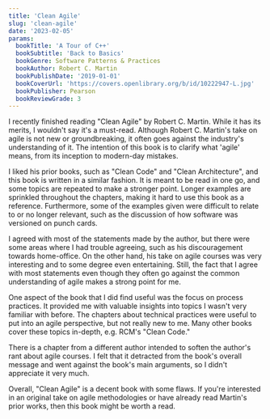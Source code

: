 ```yaml
---
title: 'Clean Agile'
slug: 'clean-agile'
date: '2023-02-05'
params:
  bookTitle: 'A Tour of C++'
  bookSubtitle: 'Back to Basics'
  bookGenre: Software Patterns & Practices
  bookAuthor: Robert C. Martin
  bookPublishDate: '2019-01-01'
  bookCoverUrl: 'https://covers.openlibrary.org/b/id/10222947-L.jpg'
  bookPublisher: Pearson
  bookReviewGrade: 3
---
```


I recently finished reading "Clean Agile" by Robert C. Martin. While it has its merits, I wouldn't say it's a must-read. Although Robert C. Martin's take on agile is not new or groundbreaking, it often goes against the industry's understanding of it. The intention of this book is to clarify what 'agile' means, from its inception to modern-day mistakes.

I liked his prior books, such as "Clean Code" and "Clean Architecture", and this book is written in a similar fashion. It is meant to be read in one go, and some topics are repeated to make a stronger point. Longer examples are sprinkled throughout the chapters, making it hard to use this book as a reference. Furthermore, some of the examples given were difficult to relate to or no longer relevant, such as the discussion of how software was versioned on punch cards.

I agreed with most of the statements made by the author, but there were some areas where I had trouble agreeing, such as his discouragement towards home-office. On the other hand, his take on agile courses was very interesting and to some degree even entertaining. Still, the fact that I agree with most statements even though they often go against the common understanding of agile makes a strong point for me.

One aspect of the book that I did find useful was the focus on process practices. It provided me with valuable insights into topics I wasn't very familiar with before. The chapters about technical practices were useful to put into an agile perspective, but not really new to me. Many other books cover these topics in-depth, e.g. RCM's "Clean Code."

There is a chapter from a different author intended to soften the author's rant about agile courses. I felt that it detracted from the book's overall message and went against the book's main arguments, so I didn't appreciate it very much.

Overall, "Clean Agile" is a decent book with some flaws. If you're interested in an original take on agile methodologies or have already read Martin's prior works, then this book might be worth a read.

